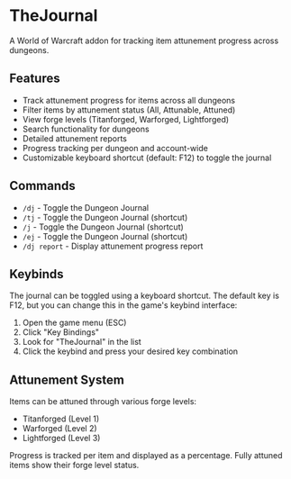 # TheJournal

A World of Warcraft addon for tracking item attunement progress across dungeons.

## Features

- Track attunement progress for items across all dungeons
- Filter items by attunement status (All, Attunable, Attuned)
- View forge levels (Titanforged, Warforged, Lightforged)
- Search functionality for dungeons
- Detailed attunement reports
- Progress tracking per dungeon and account-wide
- Customizable keyboard shortcut (default: F12) to toggle the journal

## Commands

- `/dj` - Toggle the Dungeon Journal
- `/tj` - Toggle the Dungeon Journal (shortcut)
- `/j` - Toggle the Dungeon Journal (shortcut)
- `/ej` - Toggle the Dungeon Journal (shortcut)
- `/dj report` - Display attunement progress report

## Keybinds

The journal can be toggled using a keyboard shortcut. The default key is F12, but you can change this in the game's keybind interface:
1. Open the game menu (ESC)
2. Click "Key Bindings"
3. Look for "TheJournal" in the list
4. Click the keybind and press your desired key combination

## Attunement System

Items can be attuned through various forge levels:
- Titanforged (Level 1)
- Warforged (Level 2)
- Lightforged (Level 3)

Progress is tracked per item and displayed as a percentage. Fully attuned items show their forge level status.
